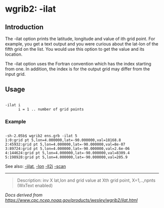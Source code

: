 # wgrib2: -ilat

## Introduction

The -ilat option prints the latitude, longitude and
value of ith grid point. For example, you get a text output and you
were curious about the lat-lon of the fifth grid on the list. You
would use this option to get the value and its location.

The -ilat option uses the Fortran convention
which has the index starting from one. In addition, the index is for the
output grid may differ from the input grid.

## Usage

```

-ilat i
      i = 1 .. number of grid points

```

### Example

```

-sh-2.05b$ wgrib2 ens.grb -ilat 5
1:0:grid pt 5,lon=4.000000,lat=-90.000000,val=18168.8
2:45932:grid pt 5,lon=4.000000,lat=-90.000000,val=8e-07
3:89724:grid pt 5,lon=4.000000,lat=-90.000000,val=2.6e-06
4:144624:grid pt 5,lon=4.000000,lat=-90.000000,val=8309.4
5:198928:grid pt 5,lon=4.000000,lat=-90.000000,val=205.9

```

See also: [-ijlat](./ijlat.md),
[-lon](./lon.md)
[-ll2i](./ll2i.md)
[-scan](./scan.md)

---

> Description: inv X lat,lon and grid value at Xth grid point, X=1,..,npnts (WxText enabled)

_Docs derived from <https://www.cpc.ncep.noaa.gov/products/wesley/wgrib2/ilat.html>_
